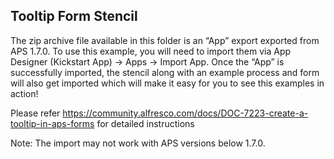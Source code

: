 ## Tooltip Form Stencil

The zip archive file available in this folder is an “App” export exported from APS 1.7.0. To use this example, you will need to import them via App Designer (Kickstart App) -> Apps -> Import App. Once the “App” is successfully imported, the stencil along with an example process and form will also get imported which will make it easy for you to see this examples in action!

Please refer https://community.alfresco.com/docs/DOC-7223-create-a-tooltip-in-aps-forms for detailed instructions

Note: The import may not work with APS versions below 1.7.0.